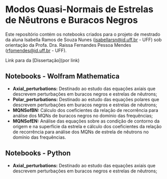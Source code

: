 # Modos Quasi-Normais de Estrelas de Nêutrons e Buracos Negros

Este reposítório contém os notebooks criados para o projeto de mestrado da aluna Isabella Ramos de Souza Nunes (isabellarsn@id.uff.br - UFF) sob orientação da Profa. Dra. Raissa Fernandes Pessoa Mendes (rfpmendes@id.uff.br - UFF).

Link para da [Dissertação](por link)

## Notebooks - Wolfram Mathematica

*  **Axial_perturbations:** Destinado ao estudo das equações axiais que descrevem perturbações em buracos negros e estrelas de nêutrons;
*  **Polar_perturbations:** Destinado ao estudo das equações polares que descrevem perturbações em buracos negros e estrelas de nêutrons;
*  **MQNSofBN:** Cálculo dos coeficientes da relação de recorrência para análise dos MQNs de buracos negros no domínio das frequências;
*  **MQNSofEN:** Análise das equações sobre as condição de contorno da origem e na superfície da estrela e cálculo dos coeficientes da relação de recorrência para análise dos MQNs de estrela de nêutrons no domínio das frequências.

  ## Notebooks - Python
  
  *  **Axial_perturbations:** Destinado ao estudo das equações axiais que descrevem perturbações em buracos negros e estrelas de nêutrons;



  
